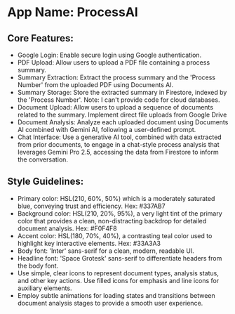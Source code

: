# **App Name**: ProcessAI

## Core Features:

- Google Login: Enable secure login using Google authentication.
- PDF Upload: Allow users to upload a PDF file containing a process summary.
- Summary Extraction: Extract the process summary and the 'Process Number' from the uploaded PDF using Documents AI.
- Summary Storage: Store the extracted summary in Firestore, indexed by the 'Process Number'.  Note: I can't provide code for cloud databases.
- Document Upload: Allow users to upload a sequence of documents related to the summary. Implement direct file uploads from Google Drive
- Document Analysis: Analyze each uploaded document using Documents AI combined with Gemini AI, following a user-defined prompt.
- Chat Interface: Use a generative AI tool, combined with data extracted from prior documents, to engage in a chat-style process analysis that leverages Gemini Pro 2.5, accessing the data from Firestore to inform the conversation.

## Style Guidelines:

- Primary color: HSL(210, 60%, 50%) which is a moderately saturated blue, conveying trust and efficiency.  Hex: #337AB7
- Background color:  HSL(210, 20%, 95%), a very light tint of the primary color that provides a clean, non-distracting backdrop for detailed document analysis.  Hex: #F0F4F8
- Accent color: HSL(180, 70%, 40%), a contrasting teal color used to highlight key interactive elements. Hex: #33A3A3
- Body font: 'Inter' sans-serif for a clean, modern, readable UI.
- Headline font: 'Space Grotesk' sans-serif to differentiate headers from the body font.
- Use simple, clear icons to represent document types, analysis status, and other key actions. Use filled icons for emphasis and line icons for auxiliary elements.
- Employ subtle animations for loading states and transitions between document analysis stages to provide a smooth user experience.